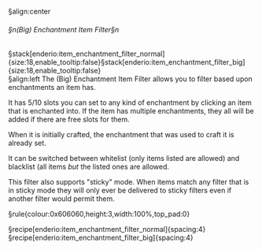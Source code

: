 §align:center
###### §n(Big) Enchantment Item Filter§n
§stack[enderio:item_enchantment_filter_normal]{size:18,enable_tooltip:false}§stack[enderio:item_enchantment_filter_big]{size:18,enable_tooltip:false}  
§align:left
The (Big) Enchantment Item Filter allows you to filter based upon enchantments an item has.

It has 5/10 slots you can set to any kind of enchantment by clicking an item that is enchanted into. If the item has multiple enchantments, they all will be added if there are free slots for them.

When it is initially crafted, the enchantment that was used to craft it is already set.

It can be switched between whitelist (only items listed are allowed) and blacklist (all items *but* the listed ones are allowed.

This filter also supports "sticky" mode. When items match any filter that is in sticky mode they will only ever be delivered to sticky filters even if another filter would permit them.

§rule{colour:0x606060,height:3,width:100%,top_pad:0}

§recipe[enderio:item_enchantment_filter_normal]{spacing:4}
§recipe[enderio:item_enchantment_filter_big]{spacing:4}